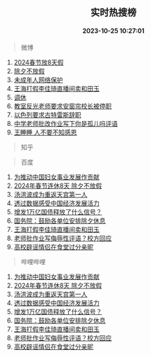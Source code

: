<div align="center"><h2>实时热搜榜</h2><h4>2023-10-25 10:27:01</h4></div>

> 微博  

1. [2024春节放8天假](https://s.weibo.com/weibo?q=%232024%E6%98%A5%E8%8A%82%E6%94%BE8%E5%A4%A9%E5%81%87%23&t=31&band_rank=1&Refer=top)<br />
2. [除夕不放假](https://s.weibo.com/weibo?q=%23%E9%99%A4%E5%A4%95%E4%B8%8D%E6%94%BE%E5%81%87%23&t=31&band_rank=2&Refer=top)<br />
3. [未成年人网络保护](https://s.weibo.com/weibo?q=%23%E6%9C%AA%E6%88%90%E5%B9%B4%E4%BA%BA%E7%BD%91%E7%BB%9C%E4%BF%9D%E6%8A%A4%23&t=31&band_rank=3&Refer=top)<br />
4. [王海打假李佳琦直播间卖和田玉](https://s.weibo.com/weibo?q=%23%E7%8E%8B%E6%B5%B7%E6%89%93%E5%81%87%E6%9D%8E%E4%BD%B3%E7%90%A6%E7%9B%B4%E6%92%AD%E9%97%B4%E5%8D%96%E5%92%8C%E7%94%B0%E7%8E%89%23&t=31&band_rank=4&Refer=top)<br />
5. [调休](https://s.weibo.com/weibo?q=%E8%B0%83%E4%BC%91&t=31&band_rank=5&Refer=top)<br />
6. [教室反光老师要求安窗帘校长被停职](https://s.weibo.com/weibo?q=%23%E6%95%99%E5%AE%A4%E5%8F%8D%E5%85%89%E8%80%81%E5%B8%88%E8%A6%81%E6%B1%82%E5%AE%89%E7%AA%97%E5%B8%98%E6%A0%A1%E9%95%BF%E8%A2%AB%E5%81%9C%E8%81%8C%23&t=31&band_rank=6&Refer=top)<br />
7. [以色列要求古特雷斯辞职](https://s.weibo.com/weibo?q=%23%E4%BB%A5%E8%89%B2%E5%88%97%E8%A6%81%E6%B1%82%E5%8F%A4%E7%89%B9%E9%9B%B7%E6%96%AF%E8%BE%9E%E8%81%8C%23&t=31&band_rank=7&Refer=top)<br />
8. [中学老师批改作业写下你是孤儿吗评语](https://s.weibo.com/weibo?q=%23%E4%B8%AD%E5%AD%A6%E8%80%81%E5%B8%88%E6%89%B9%E6%94%B9%E4%BD%9C%E4%B8%9A%E5%86%99%E4%B8%8B%E4%BD%A0%E6%98%AF%E5%AD%A4%E5%84%BF%E5%90%97%E8%AF%84%E8%AF%AD%23&t=31&band_rank=8&Refer=top)<br />
9. [王睡睡 人不要不知感恩](https://s.weibo.com/weibo?q=%E7%8E%8B%E7%9D%A1%E7%9D%A1%20%E4%BA%BA%E4%B8%8D%E8%A6%81%E4%B8%8D%E7%9F%A5%E6%84%9F%E6%81%A9&t=31&band_rank=9&Refer=top)<br />

> 知乎  


> 百度  

1. [为推动中国妇女事业发展作贡献](https://www.baidu.com/s?wd=%E4%B8%BA%E6%8E%A8%E5%8A%A8%E4%B8%AD%E5%9B%BD%E5%A6%87%E5%A5%B3%E4%BA%8B%E4%B8%9A%E5%8F%91%E5%B1%95%E4%BD%9C%E8%B4%A1%E7%8C%AE&sa=fyb_news&rsv_dl=fyb_news)<br />
2. [2024年春节连休8天 除夕不放假](https://www.baidu.com/s?wd=2024%E5%B9%B4%E6%98%A5%E8%8A%82%E8%BF%9E%E4%BC%918%E5%A4%A9+%E9%99%A4%E5%A4%95%E4%B8%8D%E6%94%BE%E5%81%87&sa=fyb_news&rsv_dl=fyb_news)<br />
3. [汤洪波成为重返天宫第一人](https://www.baidu.com/s?wd=%E6%B1%A4%E6%B4%AA%E6%B3%A2%E6%88%90%E4%B8%BA%E9%87%8D%E8%BF%94%E5%A4%A9%E5%AE%AB%E7%AC%AC%E4%B8%80%E4%BA%BA&sa=fyb_news&rsv_dl=fyb_news)<br />
4. [透过数据感受中国经济发展活力](https://www.baidu.com/s?wd=%E9%80%8F%E8%BF%87%E6%95%B0%E6%8D%AE%E6%84%9F%E5%8F%97%E4%B8%AD%E5%9B%BD%E7%BB%8F%E6%B5%8E%E5%8F%91%E5%B1%95%E6%B4%BB%E5%8A%9B&sa=fyb_news&rsv_dl=fyb_news)<br />
5. [增发1万亿国债释放了什么信号？](https://www.baidu.com/s?wd=%E5%A2%9E%E5%8F%911%E4%B8%87%E4%BA%BF%E5%9B%BD%E5%80%BA%E9%87%8A%E6%94%BE%E4%BA%86%E4%BB%80%E4%B9%88%E4%BF%A1%E5%8F%B7%EF%BC%9F&sa=fyb_news&rsv_dl=fyb_news)<br />
6. [国务院：鼓励各单位安排除夕休息](https://www.baidu.com/s?wd=%E5%9B%BD%E5%8A%A1%E9%99%A2%EF%BC%9A%E9%BC%93%E5%8A%B1%E5%90%84%E5%8D%95%E4%BD%8D%E5%AE%89%E6%8E%92%E9%99%A4%E5%A4%95%E4%BC%91%E6%81%AF&sa=fyb_news&rsv_dl=fyb_news)<br />
7. [王海打假李佳琦直播间卖和田玉](https://www.baidu.com/s?wd=%E7%8E%8B%E6%B5%B7%E6%89%93%E5%81%87%E6%9D%8E%E4%BD%B3%E7%90%A6%E7%9B%B4%E6%92%AD%E9%97%B4%E5%8D%96%E5%92%8C%E7%94%B0%E7%8E%89&sa=fyb_news&rsv_dl=fyb_news)<br />
8. [老师批作业写侮辱性评语？校方回应](https://www.baidu.com/s?wd=%E8%80%81%E5%B8%88%E6%89%B9%E4%BD%9C%E4%B8%9A%E5%86%99%E4%BE%AE%E8%BE%B1%E6%80%A7%E8%AF%84%E8%AF%AD%EF%BC%9F%E6%A0%A1%E6%96%B9%E5%9B%9E%E5%BA%94&sa=fyb_news&rsv_dl=fyb_news)<br />
9. [高校辟谣情侣在食堂过分亲昵](https://www.baidu.com/s?wd=%E9%AB%98%E6%A0%A1%E8%BE%9F%E8%B0%A3%E6%83%85%E4%BE%A3%E5%9C%A8%E9%A3%9F%E5%A0%82%E8%BF%87%E5%88%86%E4%BA%B2%E6%98%B5&sa=fyb_news&rsv_dl=fyb_news)<br />

> 哔哩哔哩  

1. [为推动中国妇女事业发展作贡献](https://www.baidu.com/s?wd=%E4%B8%BA%E6%8E%A8%E5%8A%A8%E4%B8%AD%E5%9B%BD%E5%A6%87%E5%A5%B3%E4%BA%8B%E4%B8%9A%E5%8F%91%E5%B1%95%E4%BD%9C%E8%B4%A1%E7%8C%AE&sa=fyb_news&rsv_dl=fyb_news)<br />
2. [2024年春节连休8天 除夕不放假](https://www.baidu.com/s?wd=2024%E5%B9%B4%E6%98%A5%E8%8A%82%E8%BF%9E%E4%BC%918%E5%A4%A9+%E9%99%A4%E5%A4%95%E4%B8%8D%E6%94%BE%E5%81%87&sa=fyb_news&rsv_dl=fyb_news)<br />
3. [汤洪波成为重返天宫第一人](https://www.baidu.com/s?wd=%E6%B1%A4%E6%B4%AA%E6%B3%A2%E6%88%90%E4%B8%BA%E9%87%8D%E8%BF%94%E5%A4%A9%E5%AE%AB%E7%AC%AC%E4%B8%80%E4%BA%BA&sa=fyb_news&rsv_dl=fyb_news)<br />
4. [透过数据感受中国经济发展活力](https://www.baidu.com/s?wd=%E9%80%8F%E8%BF%87%E6%95%B0%E6%8D%AE%E6%84%9F%E5%8F%97%E4%B8%AD%E5%9B%BD%E7%BB%8F%E6%B5%8E%E5%8F%91%E5%B1%95%E6%B4%BB%E5%8A%9B&sa=fyb_news&rsv_dl=fyb_news)<br />
5. [增发1万亿国债释放了什么信号？](https://www.baidu.com/s?wd=%E5%A2%9E%E5%8F%911%E4%B8%87%E4%BA%BF%E5%9B%BD%E5%80%BA%E9%87%8A%E6%94%BE%E4%BA%86%E4%BB%80%E4%B9%88%E4%BF%A1%E5%8F%B7%EF%BC%9F&sa=fyb_news&rsv_dl=fyb_news)<br />
6. [国务院：鼓励各单位安排除夕休息](https://www.baidu.com/s?wd=%E5%9B%BD%E5%8A%A1%E9%99%A2%EF%BC%9A%E9%BC%93%E5%8A%B1%E5%90%84%E5%8D%95%E4%BD%8D%E5%AE%89%E6%8E%92%E9%99%A4%E5%A4%95%E4%BC%91%E6%81%AF&sa=fyb_news&rsv_dl=fyb_news)<br />
7. [王海打假李佳琦直播间卖和田玉](https://www.baidu.com/s?wd=%E7%8E%8B%E6%B5%B7%E6%89%93%E5%81%87%E6%9D%8E%E4%BD%B3%E7%90%A6%E7%9B%B4%E6%92%AD%E9%97%B4%E5%8D%96%E5%92%8C%E7%94%B0%E7%8E%89&sa=fyb_news&rsv_dl=fyb_news)<br />
8. [老师批作业写侮辱性评语？校方回应](https://www.baidu.com/s?wd=%E8%80%81%E5%B8%88%E6%89%B9%E4%BD%9C%E4%B8%9A%E5%86%99%E4%BE%AE%E8%BE%B1%E6%80%A7%E8%AF%84%E8%AF%AD%EF%BC%9F%E6%A0%A1%E6%96%B9%E5%9B%9E%E5%BA%94&sa=fyb_news&rsv_dl=fyb_news)<br />
9. [高校辟谣情侣在食堂过分亲昵](https://www.baidu.com/s?wd=%E9%AB%98%E6%A0%A1%E8%BE%9F%E8%B0%A3%E6%83%85%E4%BE%A3%E5%9C%A8%E9%A3%9F%E5%A0%82%E8%BF%87%E5%88%86%E4%BA%B2%E6%98%B5&sa=fyb_news&rsv_dl=fyb_news)<br />
